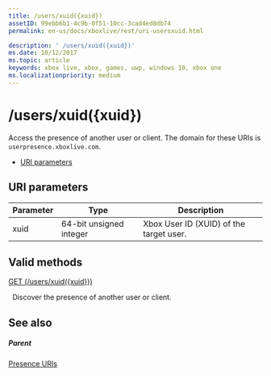 ```yaml
---
title: /users/xuid({xuid})
assetID: 99ebb6b1-4c9b-0f51-10cc-3cad4ed8db74
permalink: en-us/docs/xboxlive/rest/uri-usersxuid.html

description: ' /users/xuid({xuid})'
ms.date: 10/12/2017
ms.topic: article
keywords: xbox live, xbox, games, uwp, windows 10, xbox one
ms.localizationpriority: medium
---
```

# /users/xuid({xuid})
Access the presence of another user or client. 
The domain for these URIs is `userpresence.xboxlive.com`.
 
  * [URI parameters](#ID4EV)
 
<a id="ID4EV"></a>

 
## URI parameters
 
| Parameter| Type| Description| 
| --- | --- | --- | 
| xuid| 64-bit unsigned integer| Xbox User ID (XUID) of the target user.| 
  
<a id="ID4EUB"></a>

 
## Valid methods

[GET (/users/xuid({xuid}))](uri-usersxuidget.md)

&nbsp;&nbsp;Discover the presence of another user or client.
 
<a id="ID4E5B"></a>

 
## See also
 
<a id="ID4EAC"></a>

 
##### Parent 

[Presence URIs](atoc-reference-presence.md)

   